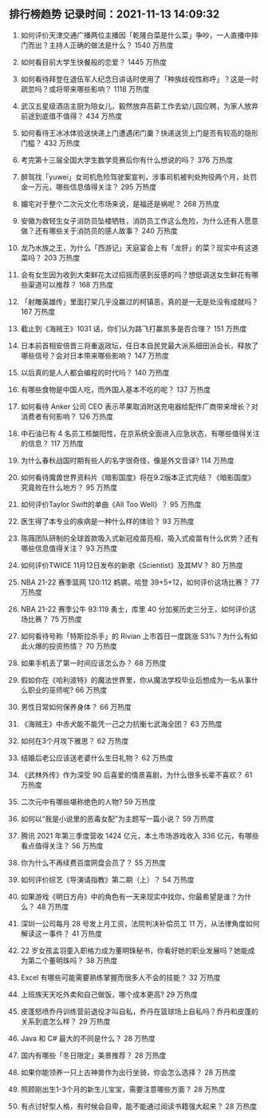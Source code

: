 
## 排行榜趋势 记录时间：2021-11-13 14:09:32
  
  1. 如何评价天津交通广播两位主播因「乾隆白菜是什么菜」争吵，一人直播中摔门而出？主持人正确的做法是什么？ 1540 万热度
    
  2. 如何看目前大学生快餐般的恋爱？ 1445 万热度
    
  3. 如何看待拜登在退伍军人纪念日讲话时使用了「种族歧视性称呼」？这是一时疏忽吗？或将带来哪些影响？ 1118 万热度
    
  4. 武汉五星级酒店主厨为陪女儿，毅然放弃高薪工作去幼儿园应聘，为家人放弃前途到底值不值得？ 434 万热度
    
  5. 如何看待王冰冰体验送快递上门遭遇闭门羹？快递送货上门是否有较高的隐形门槛？ 432 万热度
    
  6. 考完第十三届全国大学生数学竞赛后你有什么想说的吗？ 376 万热度
    
  7. 醉驾找「yuwei」女司机危险驾驶案宣判，涉事司机被判处拘役两个月，处罚金一万元，哪些信息值得关注？ 295 万热度
    
  8. 媚宅对于整个二次元文化市场来说，是福还是祸呢？ 268 万热度
    
  9. 安徽为救轻生女子消防员坠楼牺牲，消防员工作这么危险，为什么还有人愿意做？还有哪些关于消防员的感人故事？ 240 万热度
    
  10. 龙乃水族之王，为什么「西游记」天庭宴会上有「龙肝」的菜？现实中有这道菜吗？ 203 万热度
    
  11. 会有女生因为收到大束鲜花太过招摇而感到反感的吗？想低调送女生鲜花有哪些渠道可以推荐？ 168 万热度
    
  12. 「射雕英雄传」里面打架几乎没赢过的柯镇恶，真的是一无是处没有成就吗？ 167 万热度
    
  13. 截止到《海贼王》1031 话，你们认为路飞打赢凯多是否合理？ 151 万热度
    
  14. 日本前首相安倍晋三将重返政坛，任日本自民党最大派系细田派会长，释放了哪些信号？会对日本带来哪些影响？ 147 万热度
    
  15. 以后真的是人人都会编程的时代吗？ 140 万热度
    
  16. 有哪些食物是中国人吃，而外国人基本不吃的呢？ 137 万热度
    
  17. 如何看待 Anker 公司 CEO 表示苹果取消附送充电器给配件厂商带来增长？对消费者有何影响？ 126 万热度
    
  18. 中石油已有 4 名员工核酸阳性，在京系统全面进入应急状态，有哪些值得关注的信息？ 117 万热度
    
  19. 为什么春秋战国时期有些人的名字很奇怪，像是外文音译? 114 万热度
    
  20. 如何看待魔兽世界资料片《暗影国度》将在9.2版本正式完结？《暗影国度》究竟败在什么地方？ 95 万热度
    
  21. 如何评价Taylor Swift的单曲《All Too Well》？ 95 万热度
    
  22. 医生得了本专业的疾病是一种什么样的体验？ 93 万热度
    
  23. 陈薇团队研制的全球首款吸入式新冠疫苗亮相，吸入式疫苗有什么优势？还有哪些信息值得关注？ 93 万热度
    
  24. 如何评价TWICE 11月12日发布的新歌《Scientist》及其MV？ 80 万热度
    
  25. NBA 21-22 赛季篮网 120:112 鹈鹕，哈登 39+5+12，如何评价这场比赛？ 77 万热度
    
  26. NBA 21-22 赛季公牛 93:119 勇士，库里 40 分加冕历史三分王，如何评价这场比赛？ 75 万热度
    
  27. 如何看待号称「特斯拉杀手」的 Rivian 上市首日一度跳涨 53%？为什么有如此火爆的投资热情？ 70 万热度
    
  28. 如果手机丢了第一时间应该怎么办？ 68 万热度
    
  29. 假如你在《哈利波特》的魔法世界里，你从魔法学校毕业后想成为一名从事什么职业的巫师呢? 66 万热度
    
  30. 男性日常如何保养身体？ 66 万热度
    
  31. 《海贼王》中赤犬能不能凭一己之力抗衡七武海全团？ 63 万热度
    
  32. 如何在3个月攻下雅思？ 62 万热度
    
  33. 结婚后老公应该送老婆什么生日礼物？ 62 万热度
    
  34. 《武林外传》作为深受 90 后喜爱的情景喜剧，为什么很多长辈不喜欢？ 61 万热度
    
  35. 二次元中有哪些堪称绝色的人物? 59 万热度
    
  36. 如何以“我是小说里的恶毒女配”为主题写一篇小说？ 59 万热度
    
  37. 腾讯 2021 年第三季度营收 1424 亿元，本土市场游戏收入 336 亿元，有哪些看点值得关注？ 56 万热度
    
  38. 你为什么不再续费百度网盘会员了？ 55 万热度
    
  39. 如何评价综艺《导演请指教》第二期（上）？ 54 万热度
    
  40. 如果游戏《明日方舟》中的角色有一天来现实中找你，你最希望是谁？为什么？ 48 万热度
    
  41. 深圳一公司每月 28 号发上月工资，法院判决补偿员工 11 万，从法律角度如何解读这一事件？ 41 万热度
    
  42. 22 岁女孩孟羽童入职格力成为董明珠秘书，你看好她的职业发展吗？她能成为第二个董明珠吗？ 38 万热度
    
  43. Excel 有哪些可能需要熟练掌握而很多人不会的技能？ 32 万热度
    
  44. 上班族天天吃外卖和自己做饭，哪个成本更高? 29 万热度
    
  45. 皮蓬怒喷乔丹训练营前退役才叫自私，乔丹在篮球场上自私吗？乔丹和皮蓬的关系到底怎么样？ 29 万热度
    
  46. Java 和 C# 最大的不同是什么？ 28 万热度
    
  47. 国内有哪些「冬日限定」美景推荐？ 28 万热度
    
  48. 如果你能领养一只上古神兽作为出行坐骑，你会怎么选择？ 28 万热度
    
  49. 照顾刚出生1-3个月的新生儿宝宝，需要注意哪些方面？ 28 万热度
    
  50. 有点讨好型人格，有时候会自卑，能不能通过阅读书籍强大起来？ 28 万热度
    